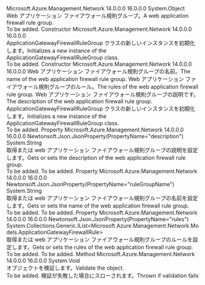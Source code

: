 <Type Name="ApplicationGatewayFirewallRuleGroup" FullName="Microsoft.Azure.Management.Network.Models.ApplicationGatewayFirewallRuleGroup">
  <TypeSignature Language="C#" Value="public class ApplicationGatewayFirewallRuleGroup" />
  <TypeSignature Language="ILAsm" Value=".class public auto ansi beforefieldinit ApplicationGatewayFirewallRuleGroup extends System.Object" />
  <TypeSignature Language="DocId" Value="T:Microsoft.Azure.Management.Network.Models.ApplicationGatewayFirewallRuleGroup" />
  <TypeSignature Language="VB.NET" Value="Public Class ApplicationGatewayFirewallRuleGroup" />
  <TypeSignature Language="F#" Value="type ApplicationGatewayFirewallRuleGroup = class" />
  <AssemblyInfo>
    <AssemblyName>Microsoft.Azure.Management.Network</AssemblyName>
    <AssemblyVersion>14.0.0.0</AssemblyVersion>
    <AssemblyVersion>16.0.0.0</AssemblyVersion>
  </AssemblyInfo>
  <Base>
    <BaseTypeName>System.Object</BaseTypeName>
  </Base>
  <Interfaces />
  <Docs>
    <summary>
            <span data-ttu-id="85b1f-101">Web アプリケーション ファイアウォール規則グループ。</span><span class="sxs-lookup"><span data-stu-id="85b1f-101">A web application firewall rule group.</span></span>
            </summary>
    <remarks>To be added.</remarks>
  </Docs>
  <Members>
    <Member MemberName=".ctor">
      <MemberSignature Language="C#" Value="public ApplicationGatewayFirewallRuleGroup ();" />
      <MemberSignature Language="ILAsm" Value=".method public hidebysig specialname rtspecialname instance void .ctor() cil managed" />
      <MemberSignature Language="DocId" Value="M:Microsoft.Azure.Management.Network.Models.ApplicationGatewayFirewallRuleGroup.#ctor" />
      <MemberSignature Language="VB.NET" Value="Public Sub New ()" />
      <MemberType>Constructor</MemberType>
      <AssemblyInfo>
        <AssemblyName>Microsoft.Azure.Management.Network</AssemblyName>
        <AssemblyVersion>14.0.0.0</AssemblyVersion>
        <AssemblyVersion>16.0.0.0</AssemblyVersion>
      </AssemblyInfo>
      <Parameters />
      <Docs>
        <summary>
            <span data-ttu-id="85b1f-102">ApplicationGatewayFirewallRuleGroup クラスの新しいインスタンスを初期化します。</span><span class="sxs-lookup"><span data-stu-id="85b1f-102">Initializes a new instance of the ApplicationGatewayFirewallRuleGroup class.</span></span>
            </summary>
        <remarks>To be added.</remarks>
      </Docs>
    </Member>
    <Member MemberName=".ctor">
      <MemberSignature Language="C#" Value="public ApplicationGatewayFirewallRuleGroup (string ruleGroupName, System.Collections.Generic.IList&lt;Microsoft.Azure.Management.Network.Models.ApplicationGatewayFirewallRule&gt; rules, string description = null);" />
      <MemberSignature Language="ILAsm" Value=".method public hidebysig specialname rtspecialname instance void .ctor(string ruleGroupName, class System.Collections.Generic.IList`1&lt;class Microsoft.Azure.Management.Network.Models.ApplicationGatewayFirewallRule&gt; rules, string description) cil managed" />
      <MemberSignature Language="DocId" Value="M:Microsoft.Azure.Management.Network.Models.ApplicationGatewayFirewallRuleGroup.#ctor(System.String,System.Collections.Generic.IList{Microsoft.Azure.Management.Network.Models.ApplicationGatewayFirewallRule},System.String)" />
      <MemberSignature Language="VB.NET" Value="Public Sub New (ruleGroupName As String, rules As IList(Of ApplicationGatewayFirewallRule), Optional description As String = null)" />
      <MemberSignature Language="F#" Value="new Microsoft.Azure.Management.Network.Models.ApplicationGatewayFirewallRuleGroup : string * System.Collections.Generic.IList&lt;Microsoft.Azure.Management.Network.Models.ApplicationGatewayFirewallRule&gt; * string -&gt; Microsoft.Azure.Management.Network.Models.ApplicationGatewayFirewallRuleGroup" Usage="new Microsoft.Azure.Management.Network.Models.ApplicationGatewayFirewallRuleGroup (ruleGroupName, rules, description)" />
      <MemberType>Constructor</MemberType>
      <AssemblyInfo>
        <AssemblyName>Microsoft.Azure.Management.Network</AssemblyName>
        <AssemblyVersion>14.0.0.0</AssemblyVersion>
        <AssemblyVersion>16.0.0.0</AssemblyVersion>
      </AssemblyInfo>
      <Parameters>
        <Parameter Name="ruleGroupName" Type="System.String" />
        <Parameter Name="rules" Type="System.Collections.Generic.IList&lt;Microsoft.Azure.Management.Network.Models.ApplicationGatewayFirewallRule&gt;" />
        <Parameter Name="description" Type="System.String" />
      </Parameters>
      <Docs>
        <param name="ruleGroupName"><span data-ttu-id="85b1f-103">Web アプリケーション ファイアウォール規則グループの名前。</span><span class="sxs-lookup"><span data-stu-id="85b1f-103">The name of the web application firewall rule group.</span></span></param>
        <param name="rules"><span data-ttu-id="85b1f-104">Web アプリケーション ファイアウォール規則グループのルール。</span><span class="sxs-lookup"><span data-stu-id="85b1f-104">The rules of the web application firewall rule group.</span></span></param>
        <param name="description"><span data-ttu-id="85b1f-105">Web アプリケーション ファイアウォール規則グループの説明です。</span><span class="sxs-lookup"><span data-stu-id="85b1f-105">The description of the web application firewall rule group.</span></span></param>
        <summary>
            <span data-ttu-id="85b1f-106">ApplicationGatewayFirewallRuleGroup クラスの新しいインスタンスを初期化します。</span><span class="sxs-lookup"><span data-stu-id="85b1f-106">Initializes a new instance of the ApplicationGatewayFirewallRuleGroup class.</span></span>
            </summary>
        <remarks>To be added.</remarks>
      </Docs>
    </Member>
    <Member MemberName="Description">
      <MemberSignature Language="C#" Value="public string Description { get; set; }" />
      <MemberSignature Language="ILAsm" Value=".property instance string Description" />
      <MemberSignature Language="DocId" Value="P:Microsoft.Azure.Management.Network.Models.ApplicationGatewayFirewallRuleGroup.Description" />
      <MemberSignature Language="VB.NET" Value="Public Property Description As String" />
      <MemberSignature Language="F#" Value="member this.Description : string with get, set" Usage="Microsoft.Azure.Management.Network.Models.ApplicationGatewayFirewallRuleGroup.Description" />
      <MemberType>Property</MemberType>
      <AssemblyInfo>
        <AssemblyName>Microsoft.Azure.Management.Network</AssemblyName>
        <AssemblyVersion>14.0.0.0</AssemblyVersion>
        <AssemblyVersion>16.0.0.0</AssemblyVersion>
      </AssemblyInfo>
      <Attributes>
        <Attribute>
          <AttributeName>Newtonsoft.Json.JsonProperty(PropertyName="description")</AttributeName>
        </Attribute>
      </Attributes>
      <ReturnValue>
        <ReturnType>System.String</ReturnType>
      </ReturnValue>
      <Docs>
        <summary>
            <span data-ttu-id="85b1f-107">取得または web アプリケーション ファイアウォール規則グループの説明を設定します。</span><span class="sxs-lookup"><span data-stu-id="85b1f-107">Gets or sets the description of the web application firewall rule group.</span></span>
            </summary>
        <value>To be added.</value>
        <remarks>To be added.</remarks>
      </Docs>
    </Member>
    <Member MemberName="RuleGroupName">
      <MemberSignature Language="C#" Value="public string RuleGroupName { get; set; }" />
      <MemberSignature Language="ILAsm" Value=".property instance string RuleGroupName" />
      <MemberSignature Language="DocId" Value="P:Microsoft.Azure.Management.Network.Models.ApplicationGatewayFirewallRuleGroup.RuleGroupName" />
      <MemberSignature Language="VB.NET" Value="Public Property RuleGroupName As String" />
      <MemberSignature Language="F#" Value="member this.RuleGroupName : string with get, set" Usage="Microsoft.Azure.Management.Network.Models.ApplicationGatewayFirewallRuleGroup.RuleGroupName" />
      <MemberType>Property</MemberType>
      <AssemblyInfo>
        <AssemblyName>Microsoft.Azure.Management.Network</AssemblyName>
        <AssemblyVersion>14.0.0.0</AssemblyVersion>
        <AssemblyVersion>16.0.0.0</AssemblyVersion>
      </AssemblyInfo>
      <Attributes>
        <Attribute>
          <AttributeName>Newtonsoft.Json.JsonProperty(PropertyName="ruleGroupName")</AttributeName>
        </Attribute>
      </Attributes>
      <ReturnValue>
        <ReturnType>System.String</ReturnType>
      </ReturnValue>
      <Docs>
        <summary>
            <span data-ttu-id="85b1f-108">取得または web アプリケーション ファイアウォール規則グループの名前を設定します。</span><span class="sxs-lookup"><span data-stu-id="85b1f-108">Gets or sets the name of the web application firewall rule group.</span></span>
            </summary>
        <value>To be added.</value>
        <remarks>To be added.</remarks>
      </Docs>
    </Member>
    <Member MemberName="Rules">
      <MemberSignature Language="C#" Value="public System.Collections.Generic.IList&lt;Microsoft.Azure.Management.Network.Models.ApplicationGatewayFirewallRule&gt; Rules { get; set; }" />
      <MemberSignature Language="ILAsm" Value=".property instance class System.Collections.Generic.IList`1&lt;class Microsoft.Azure.Management.Network.Models.ApplicationGatewayFirewallRule&gt; Rules" />
      <MemberSignature Language="DocId" Value="P:Microsoft.Azure.Management.Network.Models.ApplicationGatewayFirewallRuleGroup.Rules" />
      <MemberSignature Language="VB.NET" Value="Public Property Rules As IList(Of ApplicationGatewayFirewallRule)" />
      <MemberSignature Language="F#" Value="member this.Rules : System.Collections.Generic.IList&lt;Microsoft.Azure.Management.Network.Models.ApplicationGatewayFirewallRule&gt; with get, set" Usage="Microsoft.Azure.Management.Network.Models.ApplicationGatewayFirewallRuleGroup.Rules" />
      <MemberType>Property</MemberType>
      <AssemblyInfo>
        <AssemblyName>Microsoft.Azure.Management.Network</AssemblyName>
        <AssemblyVersion>14.0.0.0</AssemblyVersion>
        <AssemblyVersion>16.0.0.0</AssemblyVersion>
      </AssemblyInfo>
      <Attributes>
        <Attribute>
          <AttributeName>Newtonsoft.Json.JsonProperty(PropertyName="rules")</AttributeName>
        </Attribute>
      </Attributes>
      <ReturnValue>
        <ReturnType>System.Collections.Generic.IList&lt;Microsoft.Azure.Management.Network.Models.ApplicationGatewayFirewallRule&gt;</ReturnType>
      </ReturnValue>
      <Docs>
        <summary>
            <span data-ttu-id="85b1f-109">取得または web アプリケーション ファイアウォール規則グループのルールを設定します。</span><span class="sxs-lookup"><span data-stu-id="85b1f-109">Gets or sets the rules of the web application firewall rule group.</span></span>
            </summary>
        <value>To be added.</value>
        <remarks>To be added.</remarks>
      </Docs>
    </Member>
    <Member MemberName="Validate">
      <MemberSignature Language="C#" Value="public virtual void Validate ();" />
      <MemberSignature Language="ILAsm" Value=".method public hidebysig newslot virtual instance void Validate() cil managed" />
      <MemberSignature Language="DocId" Value="M:Microsoft.Azure.Management.Network.Models.ApplicationGatewayFirewallRuleGroup.Validate" />
      <MemberSignature Language="VB.NET" Value="Public Overridable Sub Validate ()" />
      <MemberSignature Language="F#" Value="abstract member Validate : unit -&gt; unit&#xA;override this.Validate : unit -&gt; unit" Usage="applicationGatewayFirewallRuleGroup.Validate " />
      <MemberType>Method</MemberType>
      <AssemblyInfo>
        <AssemblyName>Microsoft.Azure.Management.Network</AssemblyName>
        <AssemblyVersion>14.0.0.0</AssemblyVersion>
        <AssemblyVersion>16.0.0.0</AssemblyVersion>
      </AssemblyInfo>
      <ReturnValue>
        <ReturnType>System.Void</ReturnType>
      </ReturnValue>
      <Parameters />
      <Docs>
        <summary>
            <span data-ttu-id="85b1f-110">オブジェクトを検証します。</span><span class="sxs-lookup"><span data-stu-id="85b1f-110">Validate the object.</span></span>
            </summary>
        <remarks>To be added.</remarks>
        <exception cref="T:Microsoft.Rest.ValidationException">
            <span data-ttu-id="85b1f-111">検証が失敗した場合にスローされます。</span><span class="sxs-lookup"><span data-stu-id="85b1f-111">Thrown if validation fails</span></span>
            </exception>
      </Docs>
    </Member>
  </Members>
</Type>
